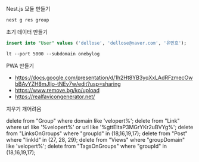 Nest.js 모듈 만들기

```shell
nest g res group
```

초기 데이터 만들기

```sql
insert into "User" values ('dellose', 'dellose@naver.com', '유민호');
```

```shell
lt --port 5000 --subdomain onebylog
```

PWA 만들기

- https://docs.google.com/presentation/d/1h2Ht8YB3yqXxLAdRFzmecOwbBAvYZH8mJljo-tNEv7w/edit?usp=sharing
- https://www.remove.bg/ko/upload
- https://realfavicongenerator.net/

지우기 개어려움

delete from "Group" where domain like 'velopert%';
delete from "Link" where url like '%velopert%' or url like '%gttEItaP3MGrYKr2uBVYg%';
delete from "LinksOnGroups" where "groupId" in (18,16,19,17);
delete from "Post" where "linkId" in (27, 28, 29);
delete from "Views" where "groupDomain" like 'velopert%';
delete from "TagsOnGroups" where "groupId" in (18,16,19,17);
